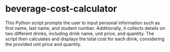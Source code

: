 # beverage-cost-calculator
This Python script prompts the user to input personal information such as first name, last name, and student number. Additionally, it collects details on two different drinks, including drink name, unit price, and quantity. The script then calculates and displays the total cost for each drink, considering the provided unit price and quantity.

